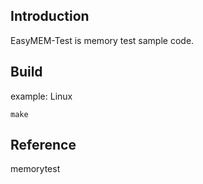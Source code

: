 ## Introduction
EasyMEM-Test is memory test sample code.

## Build
example: Linux
```
make
```

## Reference
memorytest
